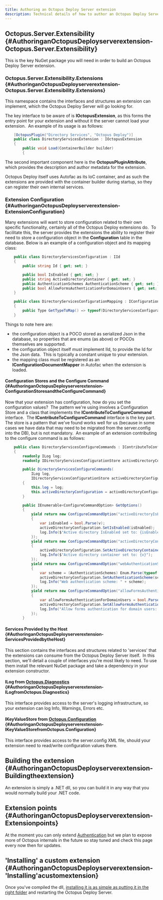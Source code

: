 ```yaml
---
title: Authoring an Octopus Deploy Server extension
description: Technical details of how to author an Octopus Deploy Server extension.
---
```


## Octopus.Server.Extensibility {#AuthoringanOctopusDeployserverextension-Octopus.Server.Extensibility}

This is the key NuGet package you will need in order to build an Octopus Deploy Server extension.

### Octopus.Server.Extensibility.Extensions {#AuthoringanOctopusDeployserverextension-Octopus.Server.Extensibility.Extensions}

This namespace contains the interfaces and structures an extension can implement, which the Octopus Deploy Server will go looking for.

The key interface to be aware of is **IOctopusExtension**, as this forms the entry point for your extension and without it the server cannot load your extension.  An example of its usage is as follows:

```csharp
    [OctopusPlugin("Directory Services", "Octopus Deploy")]
    public class DirectoryServicesExtension : IOctopusExtension
    {
        public void Load(ContainerBuilder builder)
        {

```

The second important component here is the **OctopusPluginAttribute**, which provides the description and author metadata for the extension.

Octopus Deploy itself uses Autofac as its IoC container, and as such the extensions are provided with the container builder during startup, so they can register their own internal services.

### Extension Configuration {#AuthoringanOctopusDeployserverextension-ExtensionConfiguration}

Many extensions will want to store configuration related to their own specific functionality, certainly all of the Octopus Deploy extensions do.  To facilitate this, the server provides the extensions the ability to register their need to store a configuration object in the **Configuration** table in the database. Below is an example of a configuration object and its mapping class:

```csharp
    public class DirectoryServicesConfiguration : IId
    {
        public string Id { get; set; }

        public bool IsEnabled { get; set; }
        public string ActiveDirectoryContainer { get; set; }
        public AuthenticationSchemes AuthenticationScheme { get; set; }
        public bool AllowFormsAuthenticationForDomainUsers { get; set; }
    }

    public class DirectoryServicesConfigurationMapping : IConfigurationDocumentMapper
    {
        public Type GetTypeToMap() => typeof(DirectoryServicesConfiguration);
    }

```

Things to note here are:

- the configuration object is a POCO stored as serialized Json in the database, so properties that are enums (as above) or POCOs themselves are supported.
- the configuration object itself must implement IId, to provide the Id for the Json data.  This is typically a constant unique to your extension.
- the mapping class must be registered as an **IConfigurationDocumentMapper** in Autofac when the extension is loaded.

#### Configuration Stores and the Configure Command {#AuthoringanOctopusDeployserverextension-ConfigurationStoresandtheConfigureCommand}

Now that your extension has configuration, how do you set the configuration values?  The pattern we're using involves a Configuration Store and a class that implements the **IContributeToConfigureCommand** interface.  The **IContributeToConfigureCommand** interface is the key part. The store is a pattern that we've found works well for us (because in some cases we have data that may need to be migrated from the server.config into the DB), but is not mandatory.  An example of an extension contributing to the configure command is as follows:

```csharp
    public class DirectoryServicesConfigureCommands : IContributeToConfigureCommand, IHandleLegacyWebAuthenticationModeConfigurationCommand
    {
        readonly ILog log;
        readonly IDirectoryServicesConfigurationStore activeDirectoryConfiguration;

        public DirectoryServicesConfigureCommands(
            ILog log,
            IDirectoryServicesConfigurationStore activeDirectoryConfiguration)
        {
            this.log = log;
            this.activeDirectoryConfiguration = activeDirectoryConfiguration;
        }

        public IEnumerable<ConfigureCommandOption> GetOptions()
        {
            yield return new ConfigureCommandOption("activeDirectoryIsEnabled=", "Set whether active directory is enabled.", v =>
            {
                var isEnabled = bool.Parse(v);
                activeDirectoryConfiguration.SetIsEnabled(isEnabled);
                log.Info($"Active directory IsEnabled set to: {isEnabled}");
            });
            yield return new ConfigureCommandOption("activeDirectoryContainer=", "Set the active directory container used for authentication.", v =>
            {
                activeDirectoryConfiguration.SetActiveDirectoryContainer(v);
                log.Info($"Active directory container set to: {v}");
            });
            yield return new ConfigureCommandOption("webAuthenticationScheme=", "When Domain authentication is used, specifies the scheme (Basic, Digest, IntegratedWindowsAuthentication, Negotiate, Ntlm)", v =>
            {
                var scheme = (AuthenticationSchemes) Enum.Parse(typeof(AuthenticationSchemes), v);
                activeDirectoryConfiguration.SetAuthenticationScheme(scheme);
                log.Info("Web authentication scheme: " + scheme);
            });
            yield return new ConfigureCommandOption("allowFormsAuthenticationForDomainUsers=", "When Domain authentication is used, specifies whether the HTML-based username/password form can be used to sign in.", v =>
            {
                var allowFormsAuthenticationForDomainUsers = bool.Parse(v);
                activeDirectoryConfiguration.SetAllowFormsAuthenticationForDomainUsers(allowFormsAuthenticationForDomainUsers);
                log.Info("Allow forms authentication for domain users: " + allowFormsAuthenticationForDomainUsers);
            });
        }

```

#### Services Provided by the Host {#AuthoringanOctopusDeployserverextension-ServicesProvidedbytheHost}

This section contains the interfaces and structures related to 'services' that the extensions can consume from the Octopus Deploy Server itself.  In this section, we'll detail a couple of interfaces you're most likely to need. To use them install the relevant NuGet package and take a dependency in your extension constructor.

#### ILog from [Octopus.Diagnostics](https://www.nuget.org/packages/Octopus.Diagnostics/) {#AuthoringanOctopusDeployserverextension-ILogfromOctopus.Diagnostics}

This interface provides access to the server's logging infrastructure, so your extension can log Info, Warnings, Errors etc.

#### IKeyValueStore from [Octopus.Configuration](https://www.nuget.org/packages/Octopus.Configuration/) {#AuthoringanOctopusDeployserverextension-IKeyValueStorefromOctopus.Configuration}

This interface provides access to the server.config XML file, should your extension need to read/write configuration values there.

## Building the extension {#AuthoringanOctopusDeployserverextension-Buildingtheextension}

An extension is simply a .NET dll, so you can build it in any way that you would normally build your .NET code.

## Extension points {#AuthoringanOctopusDeployserverextension-Extensionpoints}

At the moment you can only extend [Authentication](https://github.com/OctopusDeploy/AuthenticationExtensibility) but we plan to expose more of Octopus internals in the future so stay tuned and check this page every now then for updates.

## 'Installing' a custom extension {#AuthoringanOctopusDeployserverextension-&#39;Installing&#39;acustomextension}

Once you've compiled the dll, [installing it is as simple as putting it in the right folder](/docs/api-and-integration/server-extensibility/installing-a-custom-server-extension.md) and restarting the Octopus Deploy Server.
